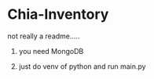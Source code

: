 # Chia-Inventory

not really a readme.....

1. you need MongoDB

2. just do venv of python and run main.py

